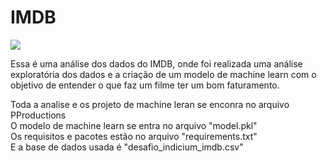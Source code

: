 # IMDB

![](https://cdn4.iconfinder.com/data/icons/logos-and-brands/512/171_Imdb_logo_logos-512.png)


Essa é uma análise dos dados do IMDB, onde foi realizada uma análise exploratória dos dados e a criação de um modelo de machine learn com o objetivo de entender o que faz um filme ter um bom faturamento. 

Toda a analise e os projeto de machine leran se enconra no arquivo PProductions<br>
O modelo de machine learn se entra no arquivo "model.pkl"<br>
Os requisitos e pacotes estão no arquivo "requirements.txt"<br>
E a base de dados usada é "desafio_indicium_imdb.csv"


